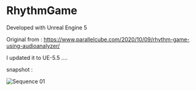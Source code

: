 # RhythmGame

Developed with Unreal Engine 5


Original from : https://www.parallelcube.com/2020/10/09/rhythm-game-using-audioanalyzer/


I updated it to UE-5.5 ....



snapshot :


![Sequence 01](https://github.com/user-attachments/assets/00acc36f-6c1d-40dd-a4b0-6ed8c6bcc823)




